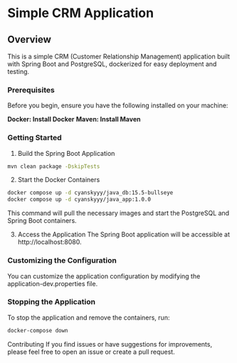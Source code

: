 # Simple CRM Application

## Overview
This is a simple CRM (Customer Relationship Management) application built with Spring Boot and PostgreSQL, dockerized for easy deployment and testing.

### Prerequisites
Before you begin, ensure you have the following installed on your machine:

**Docker: Install Docker**
**Maven: Install Maven**

### Getting Started
1. Build the Spring Boot Application
```bash
mvn clean package -DskipTests
```

2. Start the Docker Containers
```bash
docker compose up -d cyanskyyy/java_db:15.5-bullseye
docker compose up -d cyanskyyy/java_app:1.0.0
```
This command will pull the necessary images and start the PostgreSQL and Spring Boot containers.

3. Access the Application
The Spring Boot application will be accessible at http://localhost:8080.

### Customizing the Configuration
You can customize the application configuration by modifying the application-dev.properties file.

### Stopping the Application
To stop the application and remove the containers, run:

```bash
docker-compose down
```

Contributing
If you find issues or have suggestions for improvements, please feel free to open an issue or create a pull request.
